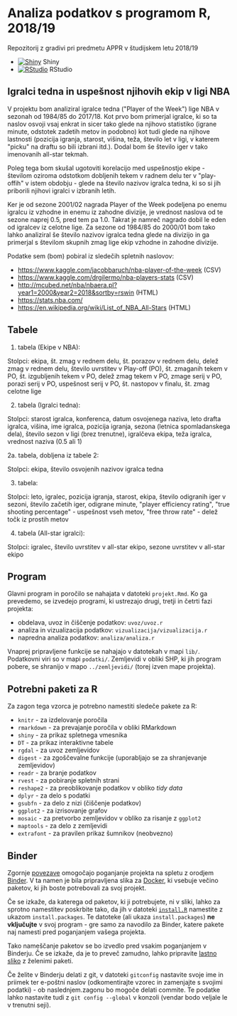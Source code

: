 # Analiza podatkov s programom R, 2018/19

Repozitorij z gradivi pri predmetu APPR v študijskem letu 2018/19

* [![Shiny](http://mybinder.org/badge.svg)](http://beta.mybinder.org/v2/gh/dePauk/APPR-2018-19/master?urlpath=shiny/APPR-2018-19/projekt.Rmd) Shiny
* [![RStudio](http://mybinder.org/badge.svg)](http://beta.mybinder.org/v2/gh/dePauk/APPR-2018-19/master?urlpath=rstudio) RStudio

## Igralci tedna in uspešnost njihovih ekip v ligi NBA

V projektu bom analiziral igralce tedna ("Player of the Week") lige NBA v sezonah od 1984/85 do 2017/18. Kot prvo bom primerjal igralce, ki so ta naslov osvoji vsaj enkrat in sicer tako glede na njihovo statistiko (igrane minute, odstotek zadetih metov in podobno) kot tudi glede na njihove lastnosti (pozicija igranja, starost, višina, teža, število let v ligi, v katerem "picku" na draftu so bili izbrani itd.). Dodal bom še število iger v tako imenovanih all-star tekmah.

Poleg tega bom skušal ugotoviti korelacijo med uspešnostjo ekipe - številom oziroma odstotkom dobljenih tekem v radnem delu ter v "play-offih" v istem obdobju - glede na število nazivov igralca tedna, ki so si jih priborili njihovi igralci v izbranih letih.

Ker je od sezone 2001/02 nagrada Player of the Week podeljena po enemu igralcu iz vzhodne in enemu iz zahodne divizije, je vrednost naslova od te sezone naprej 0.5, pred tem pa 1.0. Takrat je namreč nagrado dobil le eden od igralcev iz celotne lige. Za sezone od 1984/85 do 2000/01 bom tako lahko analiziral še število nazivov igralca tedna glede na divizijo in ga primerjal s številom skupnih zmag lige ekip vzhodne in zahodne divizije.


Podatke sem (bom) pobiral iz sledečih spletnih naslovov:

* https://www.kaggle.com/jacobbaruch/nba-player-of-the-week (CSV)
* https://www.kaggle.com/drgilermo/nba-players-stats (CSV)
* http://mcubed.net/nba/nbaera.pl?year1=2000&year2=2018&sortby=rswin (HTML)
* https://stats.nba.com/
* https://en.wikipedia.org/wiki/List_of_NBA_All-Stars (HTML)

## Tabele

1. tabela (Ekipe v NBA):

Stolpci: ekipa, št. zmag v rednem delu, št. porazov v rednem delu, delež zmag v rednem delu, število uvrstitev v Play-off (PO), št. zmaganih tekem v PO, št. izgubljenih tekem v PO, delež zmag tekem v PO, zmage serij v PO, porazi serij v PO, uspešnost serij v PO, št. nastopov v finalu, št. zmag celotne lige

2. tabela (Igralci tedna):

Stolpci: starost igralca, konferenca, datum osvojenega naziva, leto drafta igralca, višina, ime igralca, pozicija igranja, sezona (letnica spomladanskega dela), število sezon v ligi (brez trenutne), igralčeva ekipa, teža igralca, vrednost naziva (0.5 ali 1)

  2a. tabela, dobljena iz tabele 2:
  
  Stolpci: ekipa, število osvojenih nazivov igralca tedna

3. tabela: 

Stolpci: leto, igralec, pozicija igranja, starost, ekipa, število odigranih iger v sezoni, število začetih iger, odigrane minute, "player efficiency rating", "true shooting percentage" - uspešnost vseh metov, "free throw rate" - delež točk iz prostih metov

4. tabela (All-star igralci):

  Stolpci: igralec, število uvrstitev v all-star ekipo, sezone uvrstitev v all-star ekipo



## Program

Glavni program in poročilo se nahajata v datoteki `projekt.Rmd`.
Ko ga prevedemo, se izvedejo programi, ki ustrezajo drugi, tretji in četrti fazi projekta:

* obdelava, uvoz in čiščenje podatkov: `uvoz/uvoz.r`
* analiza in vizualizacija podatkov: `vizualizacija/vizualizacija.r`
* napredna analiza podatkov: `analiza/analiza.r`

Vnaprej pripravljene funkcije se nahajajo v datotekah v mapi `lib/`.
Podatkovni viri so v mapi `podatki/`.
Zemljevidi v obliki SHP, ki jih program pobere,
se shranijo v mapo `../zemljevidi/` (torej izven mape projekta).

## Potrebni paketi za R

Za zagon tega vzorca je potrebno namestiti sledeče pakete za R:

* `knitr` - za izdelovanje poročila
* `rmarkdown` - za prevajanje poročila v obliki RMarkdown
* `shiny` - za prikaz spletnega vmesnika
* `DT` - za prikaz interaktivne tabele
* `rgdal` - za uvoz zemljevidov
* `digest` - za zgoščevalne funkcije (uporabljajo se za shranjevanje zemljevidov)
* `readr` - za branje podatkov
* `rvest` - za pobiranje spletnih strani
* `reshape2` - za preoblikovanje podatkov v obliko *tidy data*
* `dplyr` - za delo s podatki
* `gsubfn` - za delo z nizi (čiščenje podatkov)
* `ggplot2` - za izrisovanje grafov
* `mosaic` - za pretvorbo zemljevidov v obliko za risanje z `ggplot2`
* `maptools` - za delo z zemljevidi
* `extrafont` - za pravilen prikaz šumnikov (neobvezno)

## Binder

Zgornje [povezave](#analiza-podatkov-s-programom-r-201819)
omogočajo poganjanje projekta na spletu z orodjem [Binder](https://mybinder.org/).
V ta namen je bila pripravljena slika za [Docker](https://www.docker.com/),
ki vsebuje večino paketov, ki jih boste potrebovali za svoj projekt.

Če se izkaže, da katerega od paketov, ki ji potrebujete, ni v sliki,
lahko za sprotno namestitev poskrbite tako,
da jih v datoteki [`install.R`](install.R) namestite z ukazom `install.packages`.
Te datoteke (ali ukaza `install.packages`) **ne vključujte** v svoj program -
gre samo za navodilo za Binder, katere pakete naj namesti pred poganjanjem vašega projekta.

Tako nameščanje paketov se bo izvedlo pred vsakim poganjanjem v Binderju.
Če se izkaže, da je to preveč zamudno,
lahko pripravite [lastno sliko](https://github.com/jaanos/APPR-docker) z želenimi paketi.

Če želite v Binderju delati z git,
v datoteki `gitconfig` nastavite svoje ime in priimek ter e-poštni naslov
(odkomentirajte vzorec in zamenjajte s svojimi podatki) -
ob naslednjem.zagonu bo mogoče delati commite.
Te podatke lahko nastavite tudi z `git config --global` v konzoli
(vendar bodo veljale le v trenutni seji).
